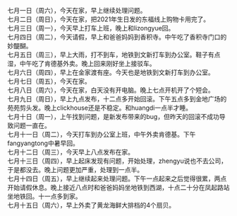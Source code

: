 七月一日（周六），今天在家，早上继续处理问题。</br> 
七月二日（周日），今天在家，把2021年生日发的东福线上购物卡用完了。</br> 
七月三日（周一），今天早上打车上班，晚上和lizongyue回。</br> 
七月四日（周二），今天请假，早上和爸爸妈妈到香积寺。中午吃了香积寺门口的妙醍醐。</br> 
七月五日（周三），早上大雨，打不到车，地铁到文新打车到办公室。鞋子有点湿，中午吃了肯德基外卖。晚上回来刚好坐上接驳车。</br> 
七月六日（周四），早上在金家渡有座。今天也是地铁到文新打车到办公室。</br> 
七月七日（周五），今天在家。</br> 
七月八日（周六），今天在家，白天没有开电脑。晚上七点开机开了个短会。</br> 
七月九日（周日），早上九点发布，十二点多开始回滚。下午五点多到金地广场的苑苑剪头发。晚上clickhouse还是不稳定。和huangdi一点半才睡。</br> 
七月十日（周一），上午找到问题，是新发布带来的bug，但昨天的回滚不成功导致问题一直在。</br> 
七月十一日（周二），今天打车到办公室上班，中午外卖肯德基。下午fangyangtong中暑早回。</br> 
七月十二日（周三），今天早上八点发布在家。</br> 
七月十三日（周四），早上起床发现有问题，开始处理，zhengyu说也不去公司，于是都没去。晚上问题更加严重，处理到一点半。</br> 
七月十四日（周五），早上继续起来处理问题。下午一点起来之后觉得很累，两点开始请假休息。晚上接近八点时和爸爸妈妈坐地铁到西湖，十点二十分在凤起路站坐地铁回。十一点多到家。</br> 
七月十五日（周六），早上外卖了黄龙海鲜大排档的4个扇贝。</br> 

